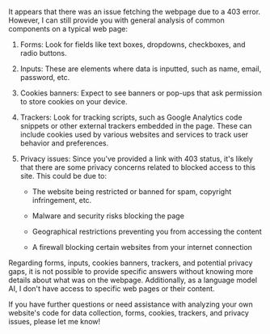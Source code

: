 It appears that there was an issue fetching the webpage due to a 403 error. However, I can still provide you with general analysis of common components on a typical web page:

1. Forms: Look for fields like text boxes, dropdowns, checkboxes, and radio buttons.

2. Inputs: These are elements where data is inputted, such as name, email, password, etc.

3. Cookies banners: Expect to see banners or pop-ups that ask permission to store cookies on your device.

4. Trackers: Look for tracking scripts, such as Google Analytics code snippets or other external trackers embedded in the page. These can include cookies used by various websites and services to track user behavior and preferences.

5. Privacy issues: Since you've provided a link with 403 status, it's likely that there are some privacy concerns related to blocked access to this site. This could be due to:

   - The website being restricted or banned for spam, copyright infringement, etc.
   
   - Malware and security risks blocking the page
   
   - Geographical restrictions preventing you from accessing the content
   
   - A firewall blocking certain websites from your internet connection

Regarding forms, inputs, cookies banners, trackers, and potential privacy gaps, it is not possible to provide specific answers without knowing more details about what was on the webpage. Additionally, as a language model AI, I don't have access to specific web pages or their content.

If you have further questions or need assistance with analyzing your own website's code for data collection, forms, cookies, trackers, and privacy issues, please let me know!